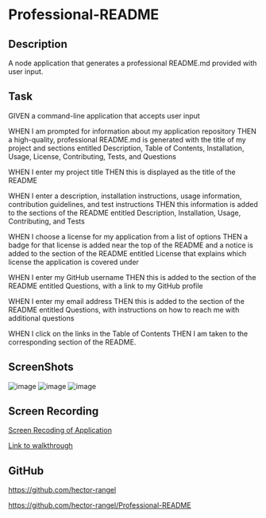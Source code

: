 # Professional-README
## Description
A node application that generates a professional README.md provided with user input.
## Task
GIVEN a command-line application that accepts user input

WHEN I am prompted for information about my application repository
THEN a high-quality, professional README.md is generated with the title of my project and sections entitled Description, Table of Contents, Installation, Usage, License, Contributing, Tests, and Questions

WHEN I enter my project title
THEN this is displayed as the title of the README

WHEN I enter a description, installation instructions, usage information, contribution guidelines, and test instructions
THEN this information is added to the sections of the README entitled Description, Installation, Usage, Contributing, and Tests

WHEN I choose a license for my application from a list of options
THEN a badge for that license is added near the top of the README and a notice is added to the section of the README entitled License that explains which license the application is covered under

WHEN I enter my GitHub username
THEN this is added to the section of the README entitled Questions, with a link to my GitHub profile

WHEN I enter my email address
THEN this is added to the section of the README entitled Questions, with instructions on how to reach me with additional questions

WHEN I click on the links in the Table of Contents
THEN I am taken to the corresponding section of the README.
## ScreenShots
![image](https://user-images.githubusercontent.com/79381847/119284482-6cbb3a80-bc05-11eb-90c4-5cf4ded9e181.png)
![image](https://user-images.githubusercontent.com/79381847/119284525-86f51880-bc05-11eb-8b7f-41de1b929cd8.png)
![image](https://user-images.githubusercontent.com/79381847/119284544-983e2500-bc05-11eb-8f13-4aff32ceaff3.png)
## Screen Recording
[Screen Recoding of Application](./Assets/Readme.gif)

[Link to walkthrough](https://drive.google.com/file/d/1qERWq_xP3cyGtdi465ZH16w5tkgUCU0Q/view)
## GitHub 
https://github.com/hector-rangel

https://github.com/hector-rangel/Professional-README

